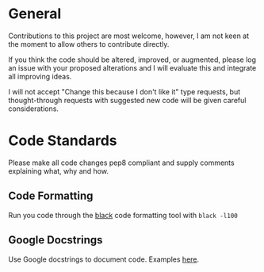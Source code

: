 # General

Contributions to this project are most welcome, however, I  am not keen at the moment to allow others to contribute directly.

If you think the code should be altered, improved, or augmented, please log an issue with your proposed alterations and I will evaluate this and integrate all improving ideas.

I will not accept "Change this because I don't like it" type requests, but thought-through requests with suggested new code will be given careful considerations.

# Code Standards

Please make all code changes pep8 compliant and supply comments explaining what, why and how.

## Code Formatting

Run you code through the [black](https://github.com/psf/black/) code formatting tool with `black -l100`

## Google Docstrings

Use Google docstrings to document code. Examples [here](https://www.datacamp.com/community/tutorials/docstrings-python#sixth-sub).
